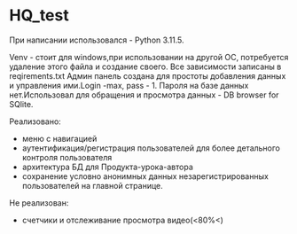 # HQ_test

При написании использовался - Python 3.11.5.

Venv - стоит для windows,при использовании на другой ОС, потребуется удаление этого файла и создание своего.
Все зависимости записаны в reqirements.txt
Админ панель создана для простоты добавления данных и управления ими.Login -max, pass - 1.
Пароля на базе данных нет.Использовал для обращения и просмотра данных - DB browser for SQlite.

Реализовано:
- меню с навигацией
- аутентификация/регистрация пользователей для более детального контроля пользователя
- архитектура БД для Продукта-урока-автора
- сохранение условно анонимных данных незарегистрированных пользователей на главной странице.


Не реализован:
 - счетчики и отслеживание просмотра видео(<80%<)
